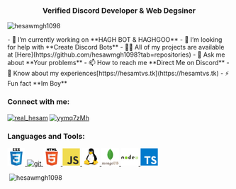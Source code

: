 <h3 align="center">Verified Discord Developer & Web Degsiner</h3> <p align="left">
 <img src="https://komarev.com/ghpvc/?username=hesawmgh1098&label=Profile%20views&color=0e75b6&style=flat" alt="hesawmgh1098" /> </p> 
- 🔭 I’m currently working on **HAGH BOT & HAGHGOO**
- 🤝 I’m looking for help with **Create Discord Bots** 
- 👨‍💻 All of my projects are available at [Here](https://github.com/hesawmgh1098?tab=repositories)
- 💬 Ask me about **Your problems** 
- 📫 How to reach me **Direct Me on Discord**
- 📄 Know about my experiences[https://hesamtvs.tk](https://hesamtvs.tk) 
- ⚡ Fun fact **Im Boy** 
<h3 align="left">Connect with me:</h3> <p align="left">
 <a href="https://twitter.com/real_hesam" target="blank">
<img align="center" src="https://raw.githubusercontent.com/rahuldkjain/github-profile-readme-generator/master/src/images/icons/Social/twitter.svg" alt="real_hesam" height="30" width="40" /></a> <a href="https://discord.gg/yymq7zMh" target="blank"><img align="center" src="https://raw.githubusercontent.com/rahuldkjain/github-profile-readme-generator/master/src/images/icons/Social/discord.svg" alt="yymq7zMh" height="30" width="40" /></a> </p> <h3 align="left">Languages and Tools:</h3> <p align="left"> <a href="https://www.w3schools.com/css/" target="_blank" rel="noreferrer"> <img src="https://raw.githubusercontent.com/devicons/devicon/master/icons/css3/css3-original-wordmark.svg" alt="css3" width="40" height="40"/> </a> <a href="https://git-scm.com/" target="_blank" rel="noreferrer"> <img src="https://www.vectorlogo.zone/logos/git-scm/git-scm-icon.svg" alt="git" width="40" height="40"/> </a> <a href="https://www.w3.org/html/" target="_blank" rel="noreferrer"> <img src="https://raw.githubusercontent.com/devicons/devicon/master/icons/html5/html5-original-wordmark.svg" alt="html5" width="40" height="40"/> </a> <a href="https://developer.mozilla.org/en-US/docs/Web/JavaScript" target="_blank" rel="noreferrer"> <img src="https://raw.githubusercontent.com/devicons/devicon/master/icons/javascript/javascript-original.svg" alt="javascript" width="40" height="40"/> </a> <a href="https://www.linux.org/" target="_blank" rel="noreferrer"> <img src="https://raw.githubusercontent.com/devicons/devicon/master/icons/linux/linux-original.svg" alt="linux" width="40" height="40"/> </a> <a href="https://www.mongodb.com/" target="_blank" rel="noreferrer"> <img src="https://raw.githubusercontent.com/devicons/devicon/master/icons/mongodb/mongodb-original-wordmark.svg" alt="mongodb" width="40" height="40"/> </a> <a href="https://nodejs.org" target="_blank" rel="noreferrer"> <img src="https://raw.githubusercontent.com/devicons/devicon/master/icons/nodejs/nodejs-original-wordmark.svg" alt="nodejs" width="40" height="40"/> </a> <a href="https://www.typescriptlang.org/" target="_blank" rel="noreferrer"> <img src="https://raw.githubusercontent.com/devicons/devicon/master/icons/typescript/typescript-original.svg" alt="typescript" width="40" height="40"/> </a> </p> <p>&nbsp;<img align="center" src="https://github-readme-stats.vercel.app/api?username=hesawmgh1098&show_icons=true&locale=en" alt="hesawmgh1098" /></p>
